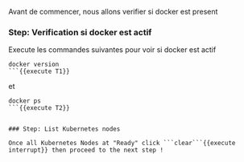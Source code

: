 Avant de commencer, nous allons verifier si docker est present

### Step: Verification si docker est actif
Execute les commandes suivantes pour voir si docker est actif
```
docker version 
```{{execute T1}}
```
et 
```
docker ps  
```{{execute T2}}


### Step: List Kubernetes nodes

Once all Kubernetes Nodes at "Ready" click ```clear```{{execute interrupt}} then proceed to the next step !